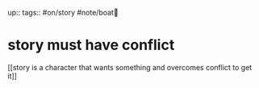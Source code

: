 up:: 
tags:: #on/story #note/boat🚤 

# story must have conflict

[[story is a character that wants something and overcomes conflict to get it]]